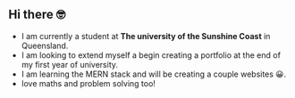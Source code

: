 ## Hi there 🤓
- I am currently a student at __The university of the Sunshine Coast__ in Queensland. 
- I am looking to extend myself a begin creating a portfolio at the end of my first year of university.
- I am learning the MERN stack and will be creating a couple websites 😀.
- love maths and problem solving too!
<!--
**jettm-github/jettm-github** is a ✨ _special_ ✨ repository because its `README.md` (this file) appears on your GitHub profile.

Here are some ideas to get you started:

- 🔭 I’m currently working on ...
- 🌱 I’m currently learning ...
- 👯 I’m looking to collaborate on ...
- 🤔 I’m looking for help with ...
- 💬 Ask me about ...
- 📫 How to reach me: ...
- 😄 Pronouns: ...
- ⚡ Fun fact: ...
-->
